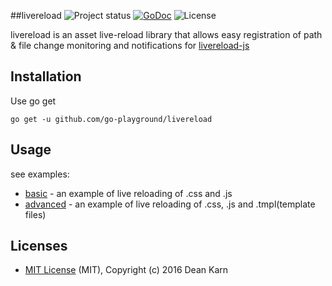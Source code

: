 ##livereload
![Project status](https://img.shields.io/badge/version-1.0.0-green.svg)
[![GoDoc](https://godoc.org/github.com/go-playground/livereload?status.svg)](https://godoc.org/github.com/go-playground/livereload)
![License](https://img.shields.io/dub/l/vibe-d.svg)

livereload is an asset live-reload library that allows easy registration of path & file change monitoring and notifications for [livereload-js](https://github.com/livereload/livereload-js)


Installation
-----------

Use go get 

```shell
go get -u github.com/go-playground/livereload
```

Usage
------
see examples:
- [basic](https://github.com/go-playground/livereload/blob/master/examples/basic/main.go) - an example of live reloading of .css and .js
- [advanced](https://github.com/go-playground/livereload/blob/master/examples/advanced/main.go) - an example of live reloading of .css, .js and .tmpl(template files)

Licenses
--------
- [MIT License](https://raw.githubusercontent.com/go-playground/livereload/master/LICENSE) (MIT), Copyright (c) 2016 Dean Karn
